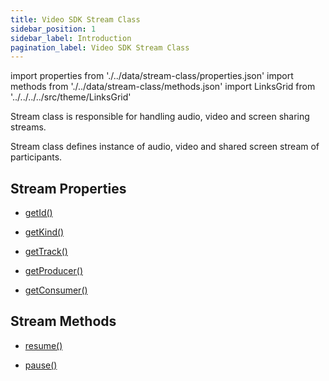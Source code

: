 ```yaml
---
title: Video SDK Stream Class
sidebar_position: 1
sidebar_label: Introduction
pagination_label: Video SDK Stream Class
---
```


<div id="tailwind" class="sdk-api-ref">

import properties from './../data/stream-class/properties.json'
import methods from './../data/stream-class/methods.json'
import LinksGrid from '../../../../src/theme/LinksGrid'

Stream class is responsible for handling audio, video and screen sharing streams.

Stream class defines instance of audio, video and shared screen stream of participants.

## Stream Properties

<div class="row">

<div class="col col--4 margin-bottom--sm" >

- [getId()](./properties#getid)

</div>
<div class="col col--4 margin-bottom--sm" >

- [getKind()](./properties#getkind)

</div>
<div class="col col--4 margin-bottom--sm" >

- [getTrack()](./properties#gettrack)

</div>
<div class="col col--4 margin-bottom--sm" >

- [getProducer()](./properties#getproducer)

</div>

<div class="col col--4 margin-bottom--sm" >

- [getConsumer()](./properties#getconsumer)

</div>

</div>

## Stream Methods

<div class="row">

<div class="col col--4 margin-bottom--sm" >

- [resume()](methods#resume)

</div>
<div class="col col--4 margin-bottom--sm" >

- [pause()](./methods#pause)

</div>

</div>

</div>

